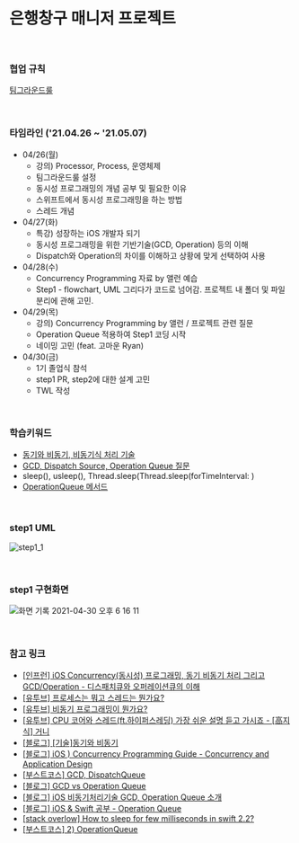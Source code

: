 # 은행창구 매니저 프로젝트

<br>

### 협업 규칙

[팀그라운드룰](https://github.com/SoKoooool/ios-bank-manager/blob/main/Docs/%ED%8C%80%EA%B7%B8%EB%9D%BC%EC%9A%B4%EB%93%9C%EB%A3%B0.md)

<br>

### 타임라인 ('21.04.26 ~ '21.05.07)
- 04/26(월)
  - 강의) Processor, Process, 운영체제
  - 팀그라운드룰 설정
  - 동시성 프로그래밍의 개념 공부 및 필요한 이유
  - 스위프트에서 동시성 프로그래밍을 하는 방법
  - 스레드 개념
- 04/27(화)
  - 특강) 성장하는 iOS 개발자 되기
  - 동시성 프로그래밍을 위한 기반기술(GCD, Operation) 등의 이해
  - Dispatch와 Operation의 차이를 이해하고 상황에 맞게 선택하여 사용
- 04/28(수)
  - Concurrency Programming 자료 by 앨런 예습
  - Step1 - flowchart, UML 그리다가 코드로 넘어감. 프로젝트 내 폴더 및 파일 분리에 관해 고민.
- 04/29(목)
  - 강의) Concurrency Programming by 앨런 / 프로젝트 관련 질문
  - Operation Queue 적용하여 Step1 코딩 시작
  - 네이밍 고민 (feat. 고마운 Ryan)
- 04/30(금)
  - 1기 졸업식 참석
  - step1 PR, step2에 대한 설계 고민
  - TWL 작성

<br>

### 학습키워드
- [동기와 비동기, 비동기식 처리 기술](https://github.com/SoKoooool/ios-bank-manager/blob/4aa993fceb671e08808ba4231f34b9f6e9dbe282/Docs/%EB%8F%99%EA%B8%B0%EC%99%80%20%EB%B9%84%EB%8F%99%EA%B8%B0.md)
- [GCD, Dispatch Source, Operation Queue 질문](https://github.com/SoKoooool/ios-bank-manager/blob/main/Docs/GCD%2C%20Dispatch%20Source%2C%20Operation%20Queue%20%EC%A7%88%EB%AC%B8.md)
- sleep(), usleep(), Thread.sleep(Thread.sleep(forTimeInterval: )
- [OperationQueue 메서드](https://github.com/SoKoooool/ios-bank-manager/blob/main/Docs/OperationQueue%20%EB%A9%94%EC%84%9C%EB%93%9C.md)

<br>

### step1 UML
![step1_1](https://user-images.githubusercontent.com/65153742/116431054-5cbc6f00-a882-11eb-80e9-b80dbc5c2267.jpg)

<br>

### step1 구현화면
![화면 기록 2021-04-30 오후 6 16 11](https://user-images.githubusercontent.com/65153742/116675060-61973500-a9e0-11eb-8908-7a8b8f5910dd.gif)

<br>

### 참고 링크
- [[인프런] iOS Concurrency(동시성) 프로그래밍, 동기 비동기 처리 그리고 GCD/Operation - 디스패치큐와 오퍼레이션큐의 이해](https://www.inflearn.com/course/iOS-Concurrency-GCD-Operation#)
- [[유투브] 프로세스는 뭐고 스레드는 뭔가요?](https://www.youtube.com/watch?v=iks_Xb9DtTM)
- [[유투브] 비동기 프로그래밍이 뭔가요?](https://www.youtube.com/watch?v=m0icCqHY39U)
- [[유투브] CPU 코어와 스레드(ft.하이퍼스레딩) 가장 쉬운 설명 듣고 가시죠 - [高지식] 거니](https://www.youtube.com/watch?v=_dhLLWJNhwY)
- [[블로그] [기술]동기와 비동기](https://velog.io/@stay136/%EA%B8%B0%EC%88%A0%EB%A9%B4%EC%A0%91%EB%8F%99%EA%B8%B0%EC%99%80-%EB%B9%84%EB%8F%99%EA%B8%B0)
- [[블로그] iOS ) Concurrency Programming Guide - Concurrency and Application Design](https://zeddios.tistory.com/509)
- [[부스트코스] GCD, DispatchQueue](https://www.boostcourse.org/mo326/lecture/16916?isDesc=false)
- [[블로그] GCD vs Operation Queue](https://caution-dev.github.io/ios/2019/03/15/iOS-GCD-vs-Operation-Queue.html)
- [[블로그] iOS 비동기처리기술 GCD, Operation Queue 소개](https://0urtrees.tistory.com/30)
- [[블로그] iOS & Swift 공부 - Operation Queue](https://velog.io/@kevinkim2586/iOS-Swift-%EA%B3%B5%EB%B6%80-Operation-Queue)
- [[stack overlow] How to sleep for few milliseconds in swift 2.2?](https://stackoverflow.com/questions/38119742/how-to-sleep-for-few-milliseconds-in-swift-2-2)
- [[부스트코스] 2) OperationQueue](https://www.boostcourse.org/mo326/lecture/16898?isDesc=false)

